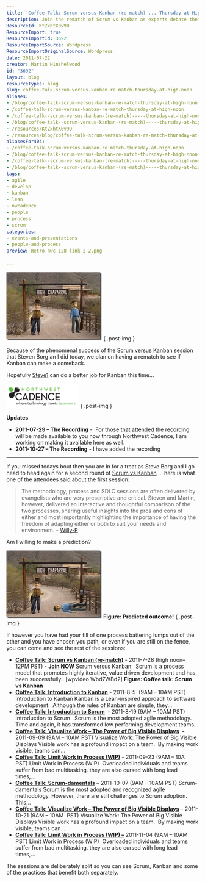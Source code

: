 ```yaml
---
title: 'Coffee Talk: Scrum versus Kanban (re-match) ... Thursday at High Noon!'
description: Join the rematch of Scrum vs Kanban as experts debate their merits! Discover insights and strategies to enhance your agile processes. Don't miss out!
ResourceId: KtZxhtX0v9O
ResourceImport: true
ResourceImportId: 3692
ResourceImportSource: Wordpress
ResourceImportOriginalSource: Wordpress
date: 2011-07-22
creator: Martin Hinshelwood
id: "3692"
layout: blog
resourceTypes: blog
slug: coffee-talk-scrum-versus-kanban-re-match-thursday-at-high-noon
aliases:
- /blog/coffee-talk-scrum-versus-kanban-re-match-thursday-at-high-noon
- /coffee-talk-scrum-versus-kanban-re-match-thursday-at-high-noon
- /coffee-talk--scrum-versus-kanban-(re-match)-----thursday-at-high-noon-
- /blog/coffee-talk--scrum-versus-kanban-(re-match)-----thursday-at-high-noon-
- /resources/KtZxhtX0v9O
- /resources/blog/coffee-talk-scrum-versus-kanban-re-match-thursday-at-high-noon
aliasesFor404:
- /coffee-talk-scrum-versus-kanban-re-match-thursday-at-high-noon
- /blog/coffee-talk-scrum-versus-kanban-re-match-thursday-at-high-noon
- /coffee-talk--scrum-versus-kanban-(re-match)-----thursday-at-high-noon-
- /blog/coffee-talk--scrum-versus-kanban-(re-match)-----thursday-at-high-noon-
tags:
- agile
- develop
- kanban
- lean
- nwcadence
- people
- process
- scrum
categories:
- events-and-presentations
- people-and-process
preview: metro-nwc-128-link-2-2.png

---
```

![Chaparral%2BHigh[1]](images/Chaparral2BHigh12-1-1.jpg "Chaparral%2BHigh[1]")
{ .post-img }

Because of the phenomenal success of the [Scrum versus Kanban](http://scrumvskanbanrematch.eventbrite.com/) session that Steven Borg an I did today, we plan on having a rematch to see if Kanban can make a comeback.

Hopefully [Steve1](http://blog.nwcadence.com/author/stevenborg/) can do a better job for Kanban this time…

![NWC tagline logo_transparent](images/NWC-tagline-logo_transparent1-3-3.png "NWC tagline logo_transparent")
{ .post-img }

**Updates**

- **2011-07-29 – The Recording** -  For those that attended the recording will be made available to you now through Northwest Cadence, I am working on making it available here as well.
- **2011-10-27 – The Recording** - I have added the recording

---

If you missed todays bout then you are in for a treat as Steve Borg and I go head to head again for a second round of [Scrum vs Kanban](http://scrumvskanbanrematch.eventbrite.com/) … here is what one of the attendees said about the first session:

> The methodology, process and SDLC sessions are often delivered by evangelists who are very prescriptive and critical. Steven and Martin, however, delivered an interactive and thoughtful comparison of the two processes, sharing useful insights into the pros and cons of either and most importantly highlighting the importance of having the freedom of adapting either or both to suit your needs and environment. - [Willy-P](http://blogs.msdn.com/b/willy-peter_schaub/archive/2011/07/22/coffee-talk-scrum-versus-kanban.aspx)

Am I willing to make a prediction?

[![ScrumvsKanbanResult](images/ScrumvsKanbanResult_thumb-4-4.jpg "ScrumvsKanbanResult")](http://blog.hinshelwood.com/files/2011/07/ScrumvsKanbanResult.jpg) **Figure: Predicted outcome!**
{ .post-img }

If however you have had your fill of one process battering lumps out of the other and you have chosen you path, or even if you are still on the fence, you can come and see the rest of the sessions:

- [**Coffee Talk: Scrum vs Kanban (re-match)**](http://scrumvskanbanrematch.eventbrite.com/) - 2011-7-28 (high noon– 12PM PST) - [**Join NOW**](https://www103.livemeeting.com/cc/nwcadence/join?id=CoffeeTalk72811&pw=NWCadence) Scrum versus Kanban   Scrum is a process model that promotes highly iterative, value driven development and has been successfully..
  \[wpvideo Wbd7WBd2\]
  **Figure: Coffee talk: Scrum vs Kanban**
- [**Coffee Talk: Introduction to Kanban**](http://introtokanban-eorg.eventbrite.com/) \- 2011-8-5  (9AM – 10AM PST) Introduction to Kanban Kanban is a Lean-inspired approach to software development.  Although the rules of Kanban are simple, they...
- [**Coffee Talk: Introduction to Scrum**](http://introtoscrum-eorg.eventbrite.com/)  **-** 2011-8-19 (9AM – 10AM PST) Introduction to Scrum   Scrum is the most adopted agile methodology.  Time and again, it has transformed low performing development teams...
- [**Coffee Talk: Visualize Work – The Power of Big Visible Displays**](http://visualizework-eorg.eventbrite.com/)  **-** 2011-09-09 (9AM – 10AM PST) Visualize Work: The Power of Big Visible Displays Visible work has a profound impact on a team.  By making work visible, teams can...
- [**Coffee Talk: Limit Work in Process (WIP)**](http://limitwip-eorg.eventbrite.com/) \- 2011-09-23 (9AM – 10A  PST) Limit Work in Process (WIP)  Overloaded individuals and teams suffer from bad multitasking. they are also cursed with long lead times,...
- [**Coffee Talk: Scrum-damentals**](http://scrumdamentals-eorg.eventbrite.com/) – 2011-10-07 (9AM – 10AM PST) Scrum-damentals Scrum is the most adopted and recognized agile methodology. However, there are still challenges to Scrum adoption.  This...
- [**Coffee Talk: Visualize Work – The Power of Big Visible Displays**](http://visualizework2-eorg.eventbrite.com/) – 2011-10-21 (9AM – 10AM  PST) Visualize Work: The Power of Big Visible Displays Visible work has a profound impact on a team.  By making work visible, teams can...
- [**Coffee Talk: Limit Work in Process (WIP) –**](http://limitwip2-eorg.eventbrite.com/) 2011-11-04 (9AM – 10AM PST) Limit Work in Process (WIP)  Overloaded individuals and teams suffer from bad multitasking. they are also cursed with long lead times,...

The sessions are deliberately split so you can see Scrum, Kanban and some of the practices that benefit both separately.

